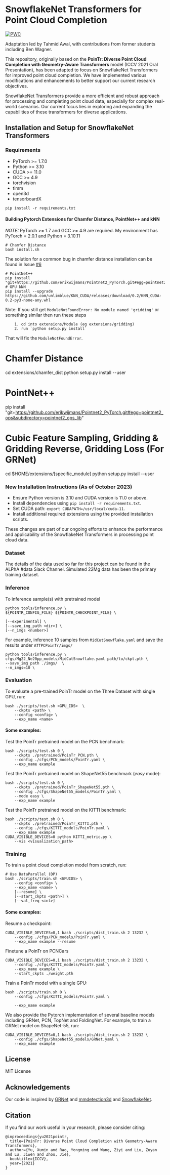 # SnowflakeNet Transformers for Point Cloud Completion

[![PWC](https://img.shields.io/endpoint.svg?url=https://paperswithcode.com/badge/pointr-diverse-point-cloud-completion-with/point-cloud-completion-on-shapenet)](https://paperswithcode.com/sota/point-cloud-completion-on-shapenet?p=pointr-diverse-point-cloud-completion-with)

Adaptation led by Tahmid Awal, with contributions from former students including Ben Wagner.

This repository, originally based on the __PoinTr: Diverse Point Cloud Completion with Geometry-Aware Transformers__ model (ICCV 2021 Oral Presentation), has been adapted to focus on SnowflakeNet Transformers for improved point cloud completion. We have implemented various modifications and enhancements to better support our current research objectives.

SnowflakeNet Transformers provide a more efficient and robust approach for processing and completing point cloud data, especially for complex real-world scenarios. Our current focus lies in exploring and expanding the capabilities of these transformers for diverse applications.

## Installation and Setup for SnowflakeNet Transformers

### Requirements

- PyTorch >= 1.7.0
- Python >= 3.10
- CUDA >= 11.0
- GCC >= 4.9 
- torchvision
- timm
- open3d
- tensorboardX


```
pip install -r requirements.txt
```

#### Building Pytorch Extensions for Chamfer Distance, PointNet++ and kNN

*NOTE:* PyTorch >= 1.7 and GCC >= 4.9 are required. My environment has PyTorch = 2.0.1 and Python = 3.10.11

```
# Chamfer Distance
bash install.sh
```
The solution for a common bug in chamfer distance installation can be found in Issue [#6](https://github.com/yuxumin/PoinTr/issues/6)
```
# PointNet++
pip install "git+https://github.com/erikwijmans/Pointnet2_PyTorch.git#egg=pointnet2_ops&subdirectory=pointnet2_ops_lib"
# GPU kNN
pip install --upgrade https://github.com/unlimblue/KNN_CUDA/releases/download/0.2/KNN_CUDA-0.2-py3-none-any.whl
```

Note: If you still get `ModuleNotFoundError: No module named 'gridding'` or something similar then run these steps

```
    1. cd into extensions/Module (eg extensions/gridding)
    2. run `python setup.py install`
```

That will fix the `ModuleNotFoundError`.

# Chamfer Distance
cd extensions/chamfer_dist
python setup.py install --user

# PointNet++
pip install "git+https://github.com/erikwijmans/Pointnet2_PyTorch.git#egg=pointnet2_ops&subdirectory=pointnet2_ops_lib"

# Cubic Feature Sampling, Gridding & Gridding Reverse, Gridding Loss (For GRNet)
cd $HOME/extensions/[specific_module]
python setup.py install --user


### New Installation Instructions (As of October 2023)

- Ensure Python version is 3.10 and CUDA version is 11.0 or above.
- Install dependencies using `pip install -r requirements.txt`.
- Set CUDA path: `export CUDAPATH=/usr/local/cuda-11`.
- Install additional required extensions using the provided installation scripts.

These changes are part of our ongoing efforts to enhance the performance and applicability of the SnowflakeNet Transformers in processing point cloud data.



### Dataset


The details of the data used so far for this project can be found in the ALPhA #data Slack Channel. Simulated 22Mg data has been the primary training dataset.

### Inference

To inference sample(s) with pretrained model

```
python tools/inference.py \
${POINTR_CONFIG_FILE} ${POINTR_CHECKPOINT_FILE} \

[--experimental] \
[--save_img_path <dir>] \
[--n_imgs <number>]
```

For example, inference 10 samples from `MidCutSnowflake.yaml` and save the results under `ATTPCPoinTr/imgs/`
```
python tools/inference.py \
cfgs/Mg22_Ne20pp_models/MidCutSnowflake.yaml path/to/ckpt.pth \ 
--save_img_path ./imgs/  \
--n_imgs=10 \

```

### Evaluation

To evaluate a pre-trained PoinTr model on the Three Dataset with single GPU, run:

```
bash ./scripts/test.sh <GPU_IDS>  \
    --ckpts <path> \
    --config <config> \
    --exp_name <name>
```

####  Some examples:
Test the PoinTr pretrained model on the PCN benchmark:
```
bash ./scripts/test.sh 0 \
    --ckpts ./pretrained/PoinTr_PCN.pth \
    --config ./cfgs/PCN_models/PoinTr.yaml \
    --exp_name example
```
Test the PoinTr pretrained model on ShapeNet55 benchmark (*easy* mode):
```
bash ./scripts/test.sh 0 \
    --ckpts ./pretrained/PoinTr_ShapeNet55.pth \
    --config ./cfgs/ShapeNet55_models/PoinTr.yaml \
    --mode easy \
    --exp_name example
```
Test the PoinTr pretrained model on the KITTI benchmark:
```
bash ./scripts/test.sh 0 \
    --ckpts ./pretrained/PoinTr_KITTI.pth \
    --config ./cfgs/KITTI_models/PoinTr.yaml \
    --exp_name example
CUDA_VISIBLE_DEVICES=0 python KITTI_metric.py \
    --vis <visualization_path> 
```

### Training

To train a point cloud completion model from scratch, run:


```
# Use DataParallel (DP)
bash ./scripts/train.sh <GPUIDS> \
    --config <config> \
    --exp_name <name> \
    [--resume] \
    [--start_ckpts <path>] \
    [--val_freq <int>]
```
####  Some examples:
Resume a checkpoint:
```
CUDA_VISIBLE_DEVICES=0,1 bash ./scripts/dist_train.sh 2 13232 \
    --config ./cfgs/PCN_models/PoinTr.yaml \
    --exp_name example --resume
```

Finetune a PoinTr on PCNCars
```
CUDA_VISIBLE_DEVICES=0,1 bash ./scripts/dist_train.sh 2 13232 \
    --config ./cfgs/KITTI_models/PoinTr.yaml \
    --exp_name example \
    --start_ckpts ./weight.pth
```

Train a PoinTr model with a single GPU:
```
bash ./scripts/train.sh 0 \
    --config ./cfgs/KITTI_models/PoinTr.yaml \

    --exp_name example
```

We also provide the Pytorch implementation of several baseline models including GRNet, PCN, TopNet and FoldingNet. For example, to train a GRNet model on ShapeNet-55, run:
```
CUDA_VISIBLE_DEVICES=0,1 bash ./scripts/dist_train.sh 2 13232 \
    --config ./cfgs/ShapeNet55_models/GRNet.yaml \
    --exp_name example
```


## License
MIT License

## Acknowledgements


Our code is inspired by [GRNet](https://github.com/hzxie/GRNet) and [mmdetection3d](https://github.com/open-mmlab/mmdetection3d) and [SnowflakeNet](https://github.com/AllenXiangX/SnowflakeNet/tree/main).


## Citation
If you find our work useful in your research, please consider citing: 
```
@inproceedings{yu2021pointr,
  title={PoinTr: Diverse Point Cloud Completion with Geometry-Aware Transformers},
  author={Yu, Xumin and Rao, Yongming and Wang, Ziyi and Liu, Zuyan and Lu, Jiwen and Zhou, Jie},
  booktitle={ICCV},
  year={2021}
}
```
